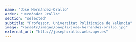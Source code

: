 ```yaml
---
name: "José Hernández-Orallo"
order: "Hernández-Orallo"
section: "selected"
subtitle: "Professor, Universitat Politècnica de València"
image: "/assets/images/people/jose-hernandez-orallo.jpg"
external_url: "http://josephorallo.webs.upv.es"
---
```

